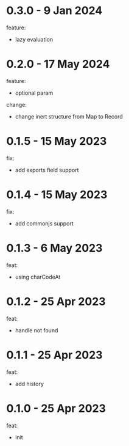 # 0.3.0 - 9 Jan 2024
feature:
- lazy evaluation

# 0.2.0 - 17 May 2024
feature:
- optional param

change:
- change inert structure from Map to Record

# 0.1.5 - 15 May 2023
fix:
- add exports field support

# 0.1.4 - 15 May 2023
fix:
- add commonjs support

# 0.1.3 - 6 May 2023
feat:
- using charCodeAt

# 0.1.2 - 25 Apr 2023
feat:
- handle not found

# 0.1.1 - 25 Apr 2023
feat:
- add history

# 0.1.0 - 25 Apr 2023
feat:
- init
